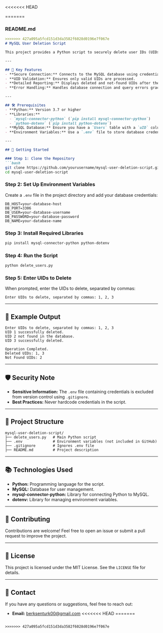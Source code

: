 <<<<<<< HEAD

=======
### README.md

```markdown
>>>>>>> 427a095a5fcd151d3da3582f6028d0196e7f067e
# MySQL User Deletion Script

This project provides a Python script to securely delete user IDs (UIDs) from a MySQL database. It is designed for simplicity, security, and efficiency, ensuring a smooth experience for database administrators and developers.

---

## 🔑 Key Features
- **Secure Connection:** Connects to the MySQL database using credentials stored in environment variables.
- **UID Validation:** Ensures only valid UIDs are processed.
- **Detailed Reporting:** Displays deleted and not-found UIDs after the operation.
- **Error Handling:** Handles database connection and query errors gracefully.

---

## 🛠️ Prerequisites
- **Python:** Version 3.7 or higher
- **Libraries:**
  - `mysql-connector-python` (`pip install mysql-connector-python`)
  - `python-dotenv` (`pip install python-dotenv`)
- **MySQL Database:** Ensure you have a `Users` table with a `uID` column.
- **Environment Variables:** Use a `.env` file to store database credentials securely.

---

## 🚀 Getting Started

### Step 1: Clone the Repository
```bash
git clone https://github.com/yourusername/mysql-user-deletion-script.git
cd mysql-user-deletion-script
```

### Step 2: Set Up Environment Variables
Create a `.env` file in the project directory and add your database credentials:
```env
DB_HOST=your-database-host
DB_PORT=3306
DB_USER=your-database-username
DB_PASSWORD=your-database-password
DB_NAME=your-database-name
```

### Step 3: Install Required Libraries
```bash
pip install mysql-connector-python python-dotenv
```

### Step 4: Run the Script
```bash
python delete_users.py
```

### Step 5: Enter UIDs to Delete
When prompted, enter the UIDs to delete, separated by commas:
```text
Enter UIDs to delete, separated by commas: 1, 2, 3
```

---

## 📝 Example Output
```text
Enter UIDs to delete, separated by commas: 1, 2, 3
UID 1 successfully deleted.
UID 2 not found in the database.
UID 3 successfully deleted.

Operation Completed.
Deleted UIDs: 1, 3
Not Found UIDs: 2
```

---

## 🛡️ Security Note
- **Sensitive Information:** The `.env` file containing credentials is excluded from version control using `.gitignore`.
- **Best Practices:** Never hardcode credentials in the script.

---

## 🔧 Project Structure
```
mysql-user-deletion-script/
├── delete_users.py   # Main Python script
├── .env              # Environment variables (not included in GitHub)
├── .gitignore        # Ignores .env file
├── README.md         # Project description
```

---

## 📚 Technologies Used
- **Python:** Programming language for the script.
- **MySQL:** Database for user management.
- **mysql-connector-python:** Library for connecting Python to MySQL.
- **dotenv:** Library for managing environment variables.

---

## 🤝 Contributing
Contributions are welcome! Feel free to open an issue or submit a pull request to improve the project.

---

## 📜 License
This project is licensed under the MIT License. See the `LICENSE` file for details.

---

## 📧 Contact
If you have any questions or suggestions, feel free to reach out:
- **Email:** berksenturk00@gmail.com
<<<<<<< HEAD
=======
```

>>>>>>> 427a095a5fcd151d3da3582f6028d0196e7f067e
